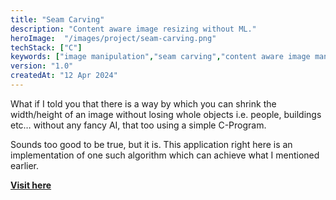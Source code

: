 ```yaml
---
title: "Seam Carving"
description: "Content aware image resizing without ML."
heroImage:  "/images/project/seam-carving.png"
techStack: ["C"]
keywords: ["image manipulation","seam carving","content aware image manipulation","no machine learning"]
version: "1.0"
createdAt: "12 Apr 2024"
---
```


What if I told you that there is a way by which you can shrink the width/height of an image without losing whole objects i.e. people, buildings etc&hellip; without any fancy AI, that too using a simple C-Program.

Sounds too good to be true, but it is. This application right here is an implementation of one such algorithm which can achieve what I mentioned earlier.

**[Visit here](https://www.github.com/xenitane/seam-carving)**

